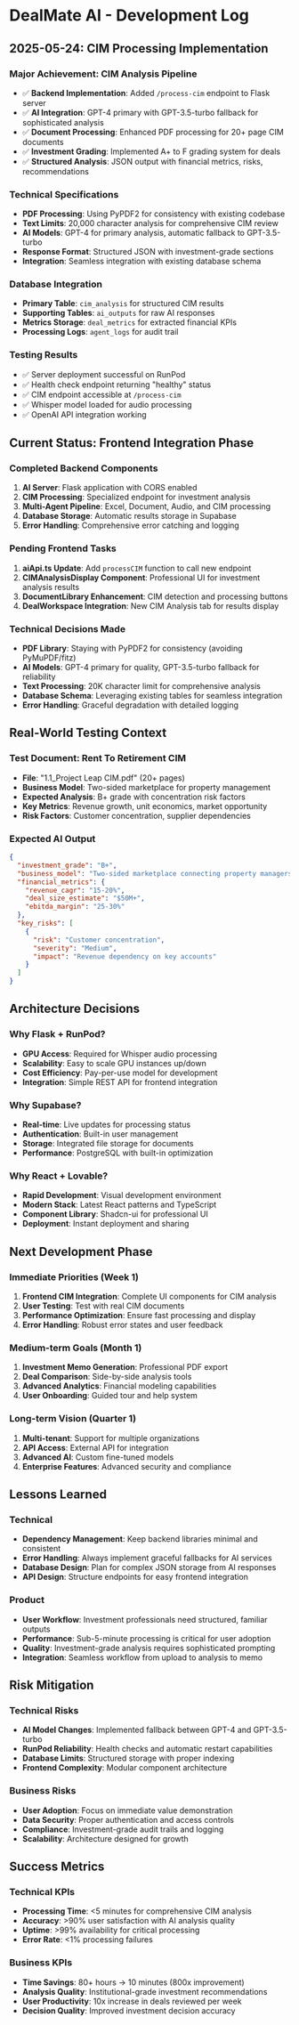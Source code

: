 # DealMate AI - Development Log

## 2025-05-24: CIM Processing Implementation

### Major Achievement: CIM Analysis Pipeline
- ✅ **Backend Implementation**: Added `/process-cim` endpoint to Flask server
- ✅ **AI Integration**: GPT-4 primary with GPT-3.5-turbo fallback for sophisticated analysis
- ✅ **Document Processing**: Enhanced PDF processing for 20+ page CIM documents
- ✅ **Investment Grading**: Implemented A+ to F grading system for deals
- ✅ **Structured Analysis**: JSON output with financial metrics, risks, recommendations

### Technical Specifications
- **PDF Processing**: Using PyPDF2 for consistency with existing codebase
- **Text Limits**: 20,000 character analysis for comprehensive CIM review
- **AI Models**: GPT-4 for primary analysis, automatic fallback to GPT-3.5-turbo
- **Response Format**: Structured JSON with investment-grade sections
- **Integration**: Seamless integration with existing database schema

### Database Integration
- **Primary Table**: `cim_analysis` for structured CIM results
- **Supporting Tables**: `ai_outputs` for raw AI responses
- **Metrics Storage**: `deal_metrics` for extracted financial KPIs
- **Processing Logs**: `agent_logs` for audit trail

### Testing Results
- ✅ Server deployment successful on RunPod
- ✅ Health check endpoint returning "healthy" status
- ✅ CIM endpoint accessible at `/process-cim`
- ✅ Whisper model loaded for audio processing
- ✅ OpenAI API integration working

## Current Status: Frontend Integration Phase

### Completed Backend Components
1. **AI Server**: Flask application with CORS enabled
2. **CIM Processing**: Specialized endpoint for investment analysis
3. **Multi-Agent Pipeline**: Excel, Document, Audio, and CIM processing
4. **Database Storage**: Automatic results storage in Supabase
5. **Error Handling**: Comprehensive error catching and logging

### Pending Frontend Tasks
1. **aiApi.ts Update**: Add `processCIM` function to call new endpoint
2. **CIMAnalysisDisplay Component**: Professional UI for investment analysis results
3. **DocumentLibrary Enhancement**: CIM detection and processing buttons
4. **DealWorkspace Integration**: New CIM Analysis tab for results display

### Technical Decisions Made
- **PDF Library**: Staying with PyPDF2 for consistency (avoiding PyMuPDF/fitz)
- **AI Models**: GPT-4 primary for quality, GPT-3.5-turbo fallback for reliability
- **Text Processing**: 20K character limit for comprehensive analysis
- **Database Schema**: Leveraging existing tables for seamless integration
- **Error Handling**: Graceful degradation with detailed logging

## Real-World Testing Context

### Test Document: Rent To Retirement CIM
- **File**: "1.1_Project Leap CIM.pdf" (20+ pages)
- **Business Model**: Two-sided marketplace for property management
- **Expected Analysis**: B+ grade with concentration risk factors
- **Key Metrics**: Revenue growth, unit economics, market opportunity
- **Risk Factors**: Customer concentration, supplier dependencies

### Expected AI Output
```json
{
  "investment_grade": "B+",
  "business_model": "Two-sided marketplace connecting property managers and residents",
  "financial_metrics": {
    "revenue_cagr": "15-20%",
    "deal_size_estimate": "$50M+",
    "ebitda_margin": "25-30%"
  },
  "key_risks": [
    {
      "risk": "Customer concentration",
      "severity": "Medium",
      "impact": "Revenue dependency on key accounts"
    }
  ]
}
```

## Architecture Decisions

### Why Flask + RunPod?
- **GPU Access**: Required for Whisper audio processing
- **Scalability**: Easy to scale GPU instances up/down
- **Cost Efficiency**: Pay-per-use model for development
- **Integration**: Simple REST API for frontend integration

### Why Supabase?
- **Real-time**: Live updates for processing status
- **Authentication**: Built-in user management
- **Storage**: Integrated file storage for documents
- **Performance**: PostgreSQL with built-in optimization

### Why React + Lovable?
- **Rapid Development**: Visual development environment
- **Modern Stack**: Latest React patterns and TypeScript
- **Component Library**: Shadcn-ui for professional UI
- **Deployment**: Instant deployment and sharing

## Next Development Phase

### Immediate Priorities (Week 1)
1. **Frontend CIM Integration**: Complete UI components for CIM analysis
2. **User Testing**: Test with real CIM documents
3. **Performance Optimization**: Ensure fast processing and display
4. **Error Handling**: Robust error states and user feedback

### Medium-term Goals (Month 1)
1. **Investment Memo Generation**: Professional PDF export
2. **Deal Comparison**: Side-by-side analysis tools
3. **Advanced Analytics**: Financial modeling capabilities
4. **User Onboarding**: Guided tour and help system

### Long-term Vision (Quarter 1)
1. **Multi-tenant**: Support for multiple organizations
2. **API Access**: External API for integration
3. **Advanced AI**: Custom fine-tuned models
4. **Enterprise Features**: Advanced security and compliance

## Lessons Learned

### Technical
- **Dependency Management**: Keep backend libraries minimal and consistent
- **Error Handling**: Always implement graceful fallbacks for AI services
- **Database Design**: Plan for complex JSON storage from AI responses
- **API Design**: Structure endpoints for easy frontend integration

### Product
- **User Workflow**: Investment professionals need structured, familiar outputs
- **Performance**: Sub-5-minute processing is critical for user adoption
- **Quality**: Investment-grade analysis requires sophisticated prompting
- **Integration**: Seamless workflow from upload to analysis to memo

## Risk Mitigation

### Technical Risks
- **AI Model Changes**: Implemented fallback between GPT-4 and GPT-3.5-turbo
- **RunPod Reliability**: Health checks and automatic restart capabilities
- **Database Limits**: Structured storage with proper indexing
- **Frontend Complexity**: Modular component architecture

### Business Risks
- **User Adoption**: Focus on immediate value demonstration
- **Data Security**: Proper authentication and access controls
- **Compliance**: Investment-grade audit trails and logging
- **Scalability**: Architecture designed for growth

## Success Metrics

### Technical KPIs
- **Processing Time**: <5 minutes for comprehensive CIM analysis
- **Accuracy**: >90% user satisfaction with AI analysis quality
- **Uptime**: >99% availability for critical processing
- **Error Rate**: <1% processing failures

### Business KPIs
- **Time Savings**: 80+ hours → 10 minutes (800x improvement)
- **Analysis Quality**: Institutional-grade investment recommendations
- **User Productivity**: 10x increase in deals reviewed per week
- **Decision Quality**: Improved investment decision accuracy